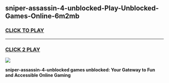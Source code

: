 
## sniper-assassin-4-unblocked-Play-Unblocked-Games-Online-6m2mb
<h3>
<a href="https://premium76.site?title=sniper-assassin-4-unblocked&ref=25A">CLICK TO PLAY</a></h3>
<hr>

<h3>
<a href="https://premium76.site?title=sniper-assassin-4-unblocked&ref=25A">CLICK 2 PLAY</a>
  
</h3>

<a href="https://premium76.site?title=sniper-assassin-4-unblocked&ref=25A"><img src="https://clearcache.store/games.png"></a>


**sniper-assassin-4-unblocked games unblocked: Your Gateway to Fun and Accessible Online Gaming**
